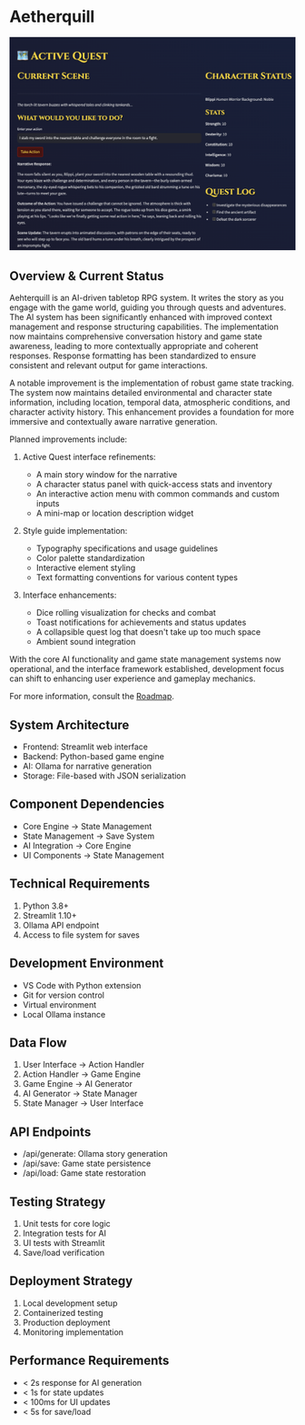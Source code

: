 # Aetherquill

![Screenshot of the Questing menu](Capture-2025-02-15-190219.png)

## Overview & Current Status

Aehterquill is an AI-driven tabletop RPG system. It writes the story as you engage with the game world, guiding you through quests and adventures. The AI system has been significantly enhanced with improved context management and response structuring capabilities. The implementation now maintains comprehensive conversation history and game state awareness, leading to more contextually appropriate and coherent responses. Response formatting has been standardized to ensure consistent and relevant output for game interactions.

A notable improvement is the implementation of robust game state tracking. The system now maintains detailed environmental and character state information, including location, temporal data, atmospheric conditions, and character activity history. This enhancement provides a foundation for more immersive and contextually aware narrative generation.

Planned improvements include:

1. Active Quest interface refinements:
   - A main story window for the narrative
   - A character status panel with quick-access stats and inventory
   - An interactive action menu with common commands and custom inputs
   - A mini-map or location description widget

2. Style guide implementation:
   - Typography specifications and usage guidelines
   - Color palette standardization
   - Interactive element styling
   - Text formatting conventions for various content types

3. Interface enhancements:
   - Dice rolling visualization for checks and combat
   - Toast notifications for achievements and status updates
   - A collapsible quest log that doesn't take up too much space
   - Ambient sound integration

With the core AI functionality and game state management systems now operational, and the interface framework established, development focus can shift to enhancing user experience and gameplay mechanics.

For more information, consult the [Roadmap](Roadmap.md).

## System Architecture
- Frontend: Streamlit web interface
- Backend: Python-based game engine
- AI: Ollama for narrative generation
- Storage: File-based with JSON serialization

## Component Dependencies
- Core Engine → State Management
- State Management → Save System
- AI Integration → Core Engine
- UI Components → State Management

## Technical Requirements
1. Python 3.8+
2. Streamlit 1.10+
3. Ollama API endpoint
4. Access to file system for saves

## Development Environment
- VS Code with Python extension
- Git for version control
- Virtual environment
- Local Ollama instance

## Data Flow
1. User Interface → Action Handler
2. Action Handler → Game Engine
3. Game Engine → AI Generator
4. AI Generator → State Manager
5. State Manager → User Interface

## API Endpoints
- /api/generate: Ollama story generation
- /api/save: Game state persistence
- /api/load: Game state restoration

## Testing Strategy
1. Unit tests for core logic
2. Integration tests for AI
3. UI tests with Streamlit
4. Save/load verification

## Deployment Strategy
1. Local development setup
2. Containerized testing
3. Production deployment
4. Monitoring implementation

## Performance Requirements
- < 2s response for AI generation
- < 1s for state updates
- < 100ms for UI updates
- < 5s for save/load

